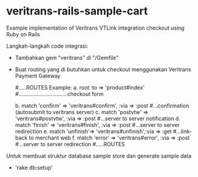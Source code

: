 veritrans-rails-sample-cart
===========================

Example implementation of Veritrans VTLink integration checkout using Ruby on Rails

Langkah-langkah code integrasi:

- Tambahkan gem "veritrans" di "/Gemfile"

- Buat routing yang di butuhkan untuk checkout menggunakan Veritrans Payment Gateway

   #.....ROUTES Example:
   a. root :to => 'product#index' #................................checkout form

   b. match 'confirm' => 'veritrans#confirm', :via => :post #...confirmation (autosubmit to veritrans server)
   c. match 'postvtw' => 'veritrans#postvtw', :via => :post #...server to server notification
   d. match 'finish'  => 'veritrans#finish',  :via => :post #...server to server redirection
   e. match 'unfinish'=> 'veritrans#unfinish',:via => :get  #...link-back to merchant web
   f. match 'error'   => 'veritrans#error',   :via => :post #...server to server redirection
   #.....ROUTES

Untuk membuat struktur database sample store dan generate sample data

- 'rake db:setup'  
